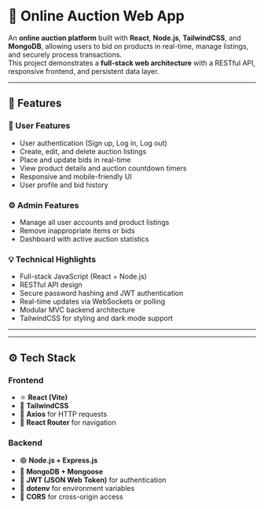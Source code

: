 # 🛒 Online Auction Web App

An **online auction platform** built with **React**, **Node.js**, **TailwindCSS**, and **MongoDB**, allowing users to bid on products in real-time, manage listings, and securely process transactions.  
This project demonstrates a **full-stack web architecture** with a RESTful API, responsive frontend, and persistent data layer.

---

## 🚀 Features

### 🧭 User Features
- User authentication (Sign up, Log in, Log out)
- Create, edit, and delete auction listings
- Place and update bids in real-time
- View product details and auction countdown timers
- Responsive and mobile-friendly UI
- User profile and bid history

### ⚙️ Admin Features
- Manage all user accounts and product listings
- Remove inappropriate items or bids
- Dashboard with active auction statistics

### 💡 Technical Highlights
- Full-stack JavaScript (React + Node.js)
- RESTful API design
- Secure password hashing and JWT authentication
- Real-time updates via WebSockets or polling
- Modular MVC backend architecture
- TailwindCSS for styling and dark mode support

---

---

## ⚙️ Tech Stack

### Frontend
- ⚛️ **React (Vite)**
- 🎨 **TailwindCSS**
- 🔄 **Axios** for HTTP requests
- 🧭 **React Router** for navigation

### Backend
- 🟢 **Node.js + Express.js**
- 🍃 **MongoDB + Mongoose**
- 🔑 **JWT (JSON Web Token)** for authentication
- 🧩 **dotenv** for environment variables
- 🚦 **CORS** for cross-origin access
